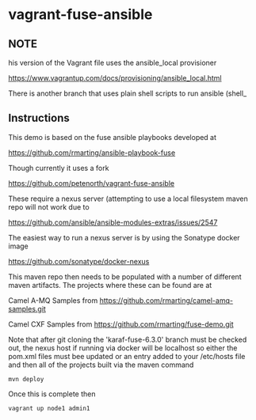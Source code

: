 # vagrant-fuse-ansible

## NOTE

his version of the Vagrant file uses the ansible_local provisioner

https://www.vagrantup.com/docs/provisioning/ansible_local.html

There is another branch that uses plain shell scripts to run ansible (shell_

## Instructions

This demo is based on the fuse ansible playbooks developed at

https://github.com/rmarting/ansible-playbook-fuse
    
Though currently it uses a fork

https://github.com/petenorth/vagrant-fuse-ansible
    
These require a nexus server (attempting to use a local filesystem maven repo will not work due to 

https://github.com/ansible/ansible-modules-extras/issues/2547
    
The easiest way to run a nexus server is by using the Sonatype docker image

https://github.com/sonatype/docker-nexus
    
This maven repo then needs to be populated with a number of different maven artifacts. The projects where these can be found are at

Camel A-MQ Samples from https://github.com/rmarting/camel-amq-samples.git

Camel CXF Samples from https://github.com/rmarting/fuse-demo.git
   
Note that after git cloning the 'karaf-fuse-6.3.0' branch must be checked out, the nexus host if running via docker will be localhost so either the pom.xml files must bee updated or an entry added to your /etc/hosts file and then all of the projects built via the maven command

    mvn deploy
    
Once this is complete then

    vagrant up node1 admin1
    
    


